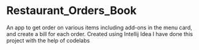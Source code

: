 # Restaurant_Orders_Book
An app to get order on various items including add-ons in the menu card, and create a bill for each order.
Created using Intellij Idea 
I have done this project with the help of codelabs
